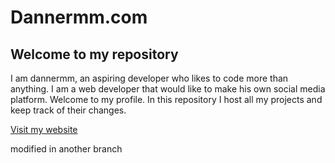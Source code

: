 # Dannermm.com
## Welcome to my repository

I am dannermm, an aspiring developer who likes to code more than anything. I am a web developer that would like to make his own social media platform. Welcome to my profile.
In this repository I host all my projects and keep track of their changes.

[Visit my website](https://dannermm.com)

modified in another branch